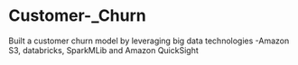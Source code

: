 # Customer-_Churn
Built a customer churn model by leveraging big data technologies -Amazon S3, databricks, SparkMLib and Amazon QuickSight
